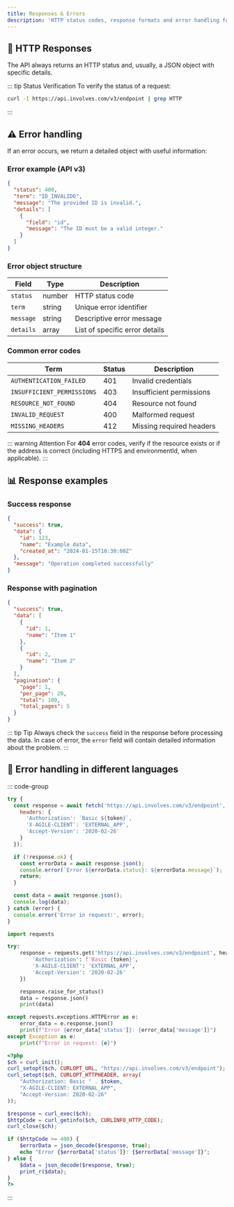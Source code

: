 ```yaml
---
title: Responses & Errors
description: 'HTTP status codes, response formats and error handling for the Involves Stage API.'
---
```


## 📜 HTTP Responses

The API always returns an HTTP status and, usually, a JSON object with specific details.

<script setup>

const statusTable = [
  {
    key: '200',
    description: '<code>OK</code> — Successful request',
    color: 'green'
  },
  {
    key: '400',
    description: '<code>Bad Request</code> — Error in request (check format and parameters)',
    color: 'red'
  },
  {
    key: '401',
    description: '<code>Unauthorized</code> — Authentication error',
    color: 'red'
  },
  {
    key: '403',
    description: '<code>Forbidden</code> — Insufficient permissions',
    color: 'red'
  },
  {
    key: '404',
    description: '<code>Not Found</code> — Resource or URL does not exist',
    color: 'purple'
  },
  {
    key: '406',
    description: '<code>Not Acceptable</code> — Invalid endpoint version or incorrect header',
    color: 'yellow'
  },
  {
    key: '412',
    description: '<code>Precondition Failed</code> — Missing or incorrect required headers',
    color: 'yellow'
  },
  {
    key: '500',
    description: '<code>Internal Server Error</code> — Internal server error (contact technical support)',
    color: 'pink'
  }
]
</script>

<ApiCard
  title="HTTP Status"
  :items="statusTable"
/>

::: tip Status Verification
To verify the status of a request:

```bash
curl -I https://api.involves.com/v3/endpoint | grep HTTP
```

:::

## ⚠️ Error handling

If an error occurs, we return a detailed object with useful information:

### Error example (API v3)

```json
{
  "status": 400,
  "term": "ID_INVALIDO",
  "message": "The provided ID is invalid.",
  "details": [
    {
      "field": "id",
      "message": "The ID must be a valid integer."
    }
  ]
}
```

### Error object structure

| Field | Type | Description |
|-------|------|-------------|
| `status` | number | HTTP status code |
| `term` | string | Unique error identifier |
| `message` | string | Descriptive error message |
| `details` | array | List of specific error details |

### Common error codes

| Term | Status | Description |
|------|--------|-------------|
| `AUTHENTICATION_FAILED` | 401 | Invalid credentials |
| `INSUFFICIENT_PERMISSIONS` | 403 | Insufficient permissions |
| `RESOURCE_NOT_FOUND` | 404 | Resource not found |
| `INVALID_REQUEST` | 400 | Malformed request |
| `MISSING_HEADERS` | 412 | Missing required headers |

::: warning Attention
For **404** error codes, verify if the resource exists or if the address is correct (including HTTPS and environmentId, when applicable).
:::

## 📊 Response examples

### Success response

```json
{
  "success": true,
  "data": {
    "id": 123,
    "name": "Example data",
    "created_at": "2024-01-15T10:30:00Z"
  },
  "message": "Operation completed successfully"
}
```

### Response with pagination

```json
{
  "success": true,
  "data": [
    {
      "id": 1,
      "name": "Item 1"
    },
    {
      "id": 2,
      "name": "Item 2"
    }
  ],
  "pagination": {
    "page": 1,
    "per_page": 20,
    "total": 100,
    "total_pages": 5
  }
}
```

::: tip Tip
Always check the `success` field in the response before processing the data.
In case of error, the `error` field will contain detailed information about the problem.
:::

## 🔧 Error handling in different languages

::: code-group

```javascript [JavaScript]
try {
  const response = await fetch('https://api.involves.com/v3/endpoint', {
    headers: {
      'Authorization': `Basic ${token}`,
      'X-AGILE-CLIENT': 'EXTERNAL_APP',
      'Accept-Version': '2020-02-26'
    }
  });

  if (!response.ok) {
    const errorData = await response.json();
    console.error(`Error ${errorData.status}: ${errorData.message}`);
    return;
  }

  const data = await response.json();
  console.log(data);
} catch (error) {
  console.error('Error in request:', error);
}
```

```python [Python]
import requests

try:
    response = requests.get('https://api.involves.com/v3/endpoint', headers={
        'Authorization': f'Basic {token}',
        'X-AGILE-CLIENT': 'EXTERNAL_APP',
        'Accept-Version': '2020-02-26'
    })

    response.raise_for_status()
    data = response.json()
    print(data)

except requests.exceptions.HTTPError as e:
    error_data = e.response.json()
    print(f"Error {error_data['status']}: {error_data['message']}")
except Exception as e:
    print(f"Error in request: {e}")
```

```php [PHP]
<?php
$ch = curl_init();
curl_setopt($ch, CURLOPT_URL, "https://api.involves.com/v3/endpoint");
curl_setopt($ch, CURLOPT_HTTPHEADER, array(
    "Authorization: Basic " . $token,
    "X-AGILE-CLIENT: EXTERNAL_APP",
    "Accept-Version: 2020-02-26"
));

$response = curl_exec($ch);
$httpCode = curl_getinfo($ch, CURLINFO_HTTP_CODE);
curl_close($ch);

if ($httpCode >= 400) {
    $errorData = json_decode($response, true);
    echo "Error {$errorData['status']}: {$errorData['message']}";
} else {
    $data = json_decode($response, true);
    print_r($data);
}
?>
```

:::
